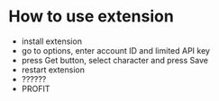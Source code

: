 # How to use extension #

  * install extension
  * go to options, enter account ID and limited API key
  * press Get button, select character and press Save
  * restart extension
  * ??????
  * PROFIT